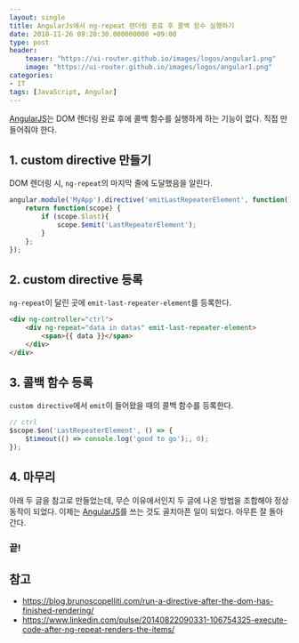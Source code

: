 ```yaml
---
layout: single
title: AngularJs에서 ng-repeat 렌더링 종료 후 콜백 함수 실행하기
date: 2018-11-26 09:20:30.000000000 +09:00
type: post
header:
    teaser: "https://ui-router.github.io/images/logos/angular1.png"
    image: "https://ui-router.github.io/images/logos/angular1.png"
categories:
- IT
tags: [JavaScript, Angular]
---
```


[AngularJS]는 DOM 렌더링 완료 후에 콜백 함수를 실행하게 하는 기능이 없다. 직접 만들어줘야 한다.

## 1. custom directive 만들기

DOM 렌더링 시, `ng-repeat`의 마지막 줄에 도달했음을 알린다.

```javascript
angular.module('MyApp').directive('emitLastRepeaterElement', function() {
    return function(scope) {
        if (scope.$last){
            scope.$emit('LastRepeaterElement');
        }
    };
});
```

## 2. custom directive 등록

`ng-repeat`이 달린 곳에 `emit-last-repeater-element`를 등록한다.

```html
<div ng-controller="ctrl">
    <div ng-repeat="data in datas" emit-last-repeater-element>
        <span>{{ data }}</span>
    </div>
</div>
```

## 3. 콜백 함수 등록

`custom directive`에서 `emit`이 들어왔을 때의 콜백 함수를 등록한다.

```javascript
// ctrl
$scope.$on('LastRepeaterElement', () => {
    $timeout(() => console.log('good to go');, 0);
});
```

## 4. 마무리

아래 두 글을 참고로 만들었는데, 무슨 이유에서인지 두 글에 나온 방법을 조합해야 정상 동작이 되었다. 이제는 [AngularJS]를 쓰는 것도 골치아픈 일이 되었다. 아무튼 잘 돌아간다.

### 끝!

## 참고

* https://blog.brunoscopelliti.com/run-a-directive-after-the-dom-has-finished-rendering/
* https://www.linkedin.com/pulse/20140822090331-106754325-execute-code-after-ng-repeat-renders-the-items/

[AngularJS]: https://angularjs.org/
